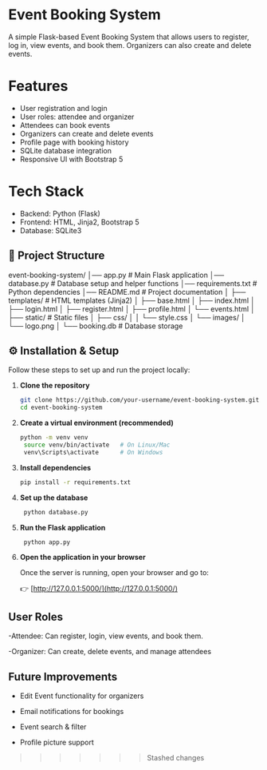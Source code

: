 # Event Booking System
A simple Flask-based Event Booking System that allows users to register, log in, view events, and book them. Organizers can also create and delete events.

# Features
- User registration and login
- User roles: attendee and organizer
- Attendees can book events
- Organizers can create and delete events
- Profile page with booking history
- SQLite database integration
- Responsive UI with Bootstrap 5

# Tech Stack
- Backend: Python (Flask)
- Frontend: HTML, Jinja2, Bootstrap 5
- Database: SQLite3

## 📂 Project Structure
event-booking-system/
│── app.py # Main Flask application
│── database.py # Database setup and helper functions
│── requirements.txt # Python dependencies
│── README.md # Project documentation
│
├── templates/ # HTML templates (Jinja2)
│ ├── base.html
│ ├── index.html
│ ├── login.html
│ ├── register.html
│ ├── profile.html
│ └── events.html
│
├── static/ # Static files
│ ├── css/
│ │ └── style.css
│ └── images/
│ └── logo.png
│
└── booking.db # Database storage

## ⚙️ Installation & Setup
Follow these steps to set up and run the project locally:

1. **Clone the repository**
   ```bash
   git clone https://github.com/your-username/event-booking-system.git
   cd event-booking-system

2. **Create a virtual environment (recommended)**
   ```bash
   python -m venv venv
    source venv/bin/activate   # On Linux/Mac
    venv\Scripts\activate      # On Windows

3. **Install dependencies**
   ```bash
   pip install -r requirements.txt

4. **Set up the database**
   ```bash
    python database.py

5. **Run the Flask application**
   ```bash
    python app.py

6. **Open the application in your browser**

   Once the server is running, open your browser and go to:

   👉 [http://127.0.0.1:5000/](http://127.0.0.1:5000/)

## User Roles
-Attendee: Can register, login, view events, and book them.

-Organizer: Can create, delete events, and manage attendees

## Future Improvements

- Edit Event functionality for organizers

- Email notifications for bookings

- Event search & filter

- Profile picture support
>>>>>>> Stashed changes
